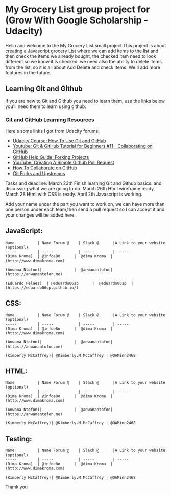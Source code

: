 
# My Grocery List group project for (Grow With Google Scholarship - Udacity)
Hello and welcome to the My Grocery List small project
This project is about creating a Javascript grocery List where we can add items to the list and then check the items we already bought, the checked item need to look different so we know it is checked. we need also the ability to delete items from the list, so it is all about Add Delete and check items.
We'll add more features in the future.


## Learning Git and Github
If you are new to Git and Github you need to learn them, use the links below you'll need them to learn using github:


### Git and GitHub Learning Resources
Here's some links I got from Udacity forums:

* [Udacity Course: How To Use Git and GitHub](https://www.udacity.com/course/how-to-use-git-and-github--ud775)
* [Youtube: Git & GitHub Tutorial for Beginners #11 - Collaborating on GitHub](https://www.youtube.com/watch?v=MnUd31TvBoU&t=402s)
* [GitHub Help Guide: Forking Projects](https://guides.github.com/activities/forking/)
* [YouTube: Creating A Simple Github Pull Request](https://www.youtube.com/watch?v=rgbCcBNZcdQ)
* [How To Collaborate on GitHub](https://code.tutsplus.com/tutorials/how-to-collaborate-on-github--net-34267)
* [Git Forks and Upstreams](https://www.atlassian.com/git/articles/git-forks-and-upstreams)



Tasks and deadline:
March 23th Finish learning Git and Github basics. and discussing what we are going to do.
March 26th Html wireframe ready.
March 28 Html with CSS is ready.
April 2th Javascript is working.


Add your name under the part you want to work on, we can have more than one person under each team,then send a pull request so I can accept it and your changes will be added here.

JavaScript:
-------------------------
```
Name          | Name Forum @    | Slack @      |A Link to your website (optional)
-----         | -----           | -----        | -----
(Dima Kroma)  | @infoe8o      |  @dima Kroma  |  (http://www.dimakroma.com)

(Anwana Ntofon)|              |  @anwanantofon|  (https://anwanantofon.me)

(Eduardo Pelaez)  | @eduardo06sp      |  @eduardo06sp  |  (https://eduardo06sp.github.io/)

```

CSS:
-------------------------
```
Name          | Name Forum @    | Slack @      |A Link to your website (optional)
-----         | -----           | -----        | -----
(Dima Kroma)  | @infoe8o      |  @dima Kroma  |  (http://www.dimakroma.com)

(Anwana Ntofon)|              |  @anwanantofon|  (https://anwanantofon.me)

(Kimberly McCaffrey)| @Kimberly.M.McCaffrey | @QAMinn2468
```

HTML:
-------------------------
```
Name          | Name Forum @    | Slack @      |A Link to your website (optional)
-----         | -----           | -----        | -----
(Dima Kroma)  | @infoe8o      |  @dima Kroma  |  (http://www.dimakroma.com)

(Anwana Ntofon)|              |  @anwanantofon|  (https://anwanantofon.me)

(Kimberly McCaffrey)| @Kimberly.M.McCaffrey | @QAMinn2468

```

Testing:
-------------------------
```
Name          | Name Forum @    | Slack @      |A Link to your website (optional)
-----         | -----           | -----        | -----
(Dima Kroma)  | @infoe8o      |  @dima Kroma  |  (http://www.dimakroma.com)

(Kimberly McCaffrey)| @Kimberly.M.McCaffrey | @QAMinn2468

```


Thank you

